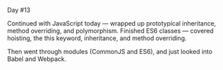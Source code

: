 Day #13<br>

Continued with JavaScript today — wrapped up prototypical inheritance, method overriding, and polymorphism. 
Finished ES6 classes — covered hoisting, the this keyword, inheritance, and method overriding.

Then went through modules (CommonJS and ES6), and just looked into Babel and Webpack.
